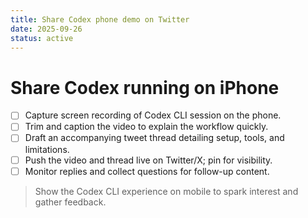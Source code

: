 ```yaml
---
title: Share Codex phone demo on Twitter
date: 2025-09-26
status: active
---
```


# Share Codex running on iPhone
- [ ] Capture screen recording of Codex CLI session on the phone.
- [ ] Trim and caption the video to explain the workflow quickly.
- [ ] Draft an accompanying tweet thread detailing setup, tools, and limitations.
- [ ] Push the video and thread live on Twitter/X; pin for visibility.
- [ ] Monitor replies and collect questions for follow-up content.

> Show the Codex CLI experience on mobile to spark interest and gather feedback.
